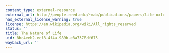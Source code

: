 ```yaml
---
content_type: external-resource
external_url: http://people.reed.edu/~mab/publications/papers/life-oxford.html
has_external_license_warning: true
license: https://en.wikipedia.org/wiki/All_rights_reserved
status: ''
title: The Nature of Life
uid: 8bc4eeb2-ecf8-4f4a-989b-e8a7378df675
wayback_url: ''
---
```

